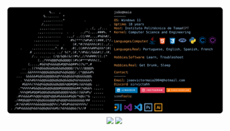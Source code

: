 <a href="https://github.com/sirvictahh/sirvictahh">
    <picture>
      <source media="(prefers-color-scheme: dark)" srcset="https://raw.githubusercontent.com/sirvictahh/sirvictahh/main/maia.svg">
      <img alt="João Víctor Maia's GitHub Profile README" src="https://raw.githubusercontent.com/sirvictahh/sirvictahh/main/maia.svg">
    </picture>
  </a>
  
  <div align="center">
  
  <img class="img"  style="height: auto; width: 50%;" src="https://github-readme-stats.vercel.app/api?username=sirvictahh&show_icons=true&theme=vision-friendly-dark" />
  <img class="img"  style="height: auto; width: 44%;" src="https://github-readme-stats.vercel.app/api/top-langs/?username=sirvictahh&theme=vision-friendly-dark&layout=compact" />
    
  </div>
  
